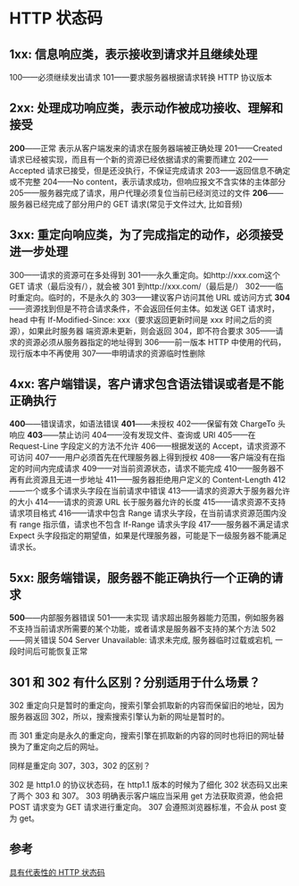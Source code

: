 # HTTP 状态码

## 1xx: 信息响应类，表示接收到请求并且继续处理

100——必须继续发出请求
101——要求服务器根据请求转换 HTTP 协议版本

## 2xx: 处理成功响应类，表示动作被成功接收、理解和接受

**200**——正常 表示从客户端发来的请求在服务器端被正确处理
201——Created 请求已经被实现，而且有一个新的资源已经依据请求的需要而建立
202——Accepted 请求已接受，但是还没执行，不保证完成请求
203——返回信息不确定或不完整
204——No content，表示请求成功，但响应报文不含实体的主体部分
205——服务器完成了请求，用户代理必须复位当前已经浏览过的文件
**206**——服务器已经完成了部分用户的 GET 请求(常见于文件过大, 比如音频)

## 3xx: 重定向响应类，为了完成指定的动作，必须接受进一步处理

300——请求的资源可在多处得到
301——永久重定向。如http://xxx.com这个 GET 请求（最后没有/），就会被 301 到http://xxx.com/（最后是/）
302——临时重定向。临时的，不是永久的
303——建议客户访问其他 URL 或访问方式
**304**——资源找到但是不符合请求条件，不会返回任何主体。如发送 GET 请求时，head 中有 If-Modified-Since: xxx（要求返回更新时间是 xxx 时间之后的资源），如果此时服务器 端资源未更新，则会返回 304，即不符合要求
305——请求的资源必须从服务器指定的地址得到
306——前一版本 HTTP 中使用的代码，现行版本中不再使用
307——申明请求的资源临时性删除

## 4xx: 客户端错误，客户请求包含语法错误或者是不能正确执行

**400**——错误请求，如语法错误
**401**——未授权
402——保留有效 ChargeTo 头响应
**403**——禁止访问
404——没有发现文件、查询或 URl
405——在 Request-Line 字段定义的方法不允许
406——根据发送的 Accept，请求资源不可访问
407——用户必须首先在代理服务器上得到授权
408——客户端没有在指定的时间内完成请求
409——对当前资源状态，请求不能完成
410——服务器不再有此资源且无进一步地址
411——服务器拒绝用户定义的 Content-Length
412——一个或多个请求头字段在当前请求中错误
413——请求的资源大于服务器允许的大小
414——请求的资源 URL 长于服务器允许的长度
415——请求资源不支持请求项目格式
416——请求中包含 Range 请求头字段，在当前请求资源范围内没有 range 指示值，请求也不包含 If-Range 请求头字段
417——服务器不满足请求 Expect 头字段指定的期望值，如果是代理服务器，可能是下一级服务器不能满足请求长。

## 5xx: 服务端错误，服务器不能正确执行一个正确的请求

**500**——内部服务器错误
501——未实现 请求超出服务器能力范围，例如服务器不支持当前请求所需要的某个功能，或者请求是服务器不支持的某个方法
502——网关错误
504 Server Unavailable: 请求未完成, 服务器临时过载或宕机, 一段时间后可能恢复正常

## 301 和 302 有什么区别？分别适用于什么场景？

302 重定向只是暂时的重定向，搜索引擎会抓取新的内容而保留旧的地址，因为服务器返回 302，所以，搜索搜索引擎认为新的网址是暂时的。

而 301 重定向是永久的重定向，搜索引擎在抓取新的内容的同时也将旧的网址替换为了重定向之后的网址。

同样是重定向 307，303，302 的区别？

302 是 http1.0 的协议状态码，在 http1.1 版本的时候为了细化 302 状态码又出来了两个 303 和 307。
303 明确表示客户端应当采用 get 方法获取资源，他会把 POST 请求变为 GET 请求进行重定向。
307 会遵照浏览器标准，不会从 post 变为 get。

## 参考

[具有代表性的 HTTP 状态码](https://juejin.im/post/5a276865f265da432c23b8d2)
